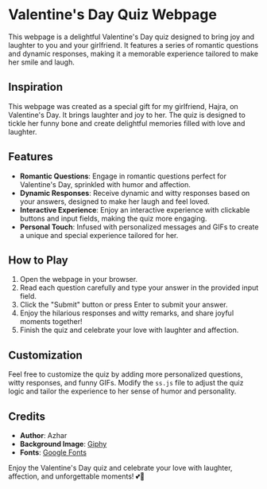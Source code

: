 # Valentine's Day Quiz Webpage

This webpage is a delightful Valentine's Day quiz designed to bring joy and laughter to you and your girlfriend. It features a series of romantic questions and dynamic responses, making it a memorable experience tailored to make her smile and laugh.

## Inspiration

This webpage was created as a special gift for my girlfriend, Hajra, on Valentine's Day. It brings laughter and joy to her. The quiz is designed to tickle her funny bone and create delightful memories filled with love and laughter.

## Features

- **Romantic Questions**: Engage in romantic questions perfect for Valentine's Day, sprinkled with humor and affection.
- **Dynamic Responses**: Receive dynamic and witty responses based on your answers, designed to make her laugh and feel loved.
- **Interactive Experience**: Enjoy an interactive experience with clickable buttons and input fields, making the quiz more engaging.
- **Personal Touch**: Infused with personalized messages and GIFs to create a unique and special experience tailored for her.

## How to Play

1. Open the webpage in your browser.
2. Read each question carefully and type your answer in the provided input field.
3. Click the "Submit" button or press Enter to submit your answer.
4. Enjoy the hilarious responses and witty remarks, and share joyful moments together!
5. Finish the quiz and celebrate your love with laughter and affection.

## Customization

Feel free to customize the quiz by adding more personalized questions, witty responses, and funny GIFs. Modify the `ss.js` file to adjust the quiz logic and tailor the experience to her sense of humor and personality.

## Credits

- **Author**: Azhar
- **Background Image**: [Giphy](https://giphy.com/)
- **Fonts**: [Google Fonts](https://fonts.google.com/)



Enjoy the Valentine's Day quiz and celebrate your love with laughter, affection, and unforgettable moments! 💕🎉
